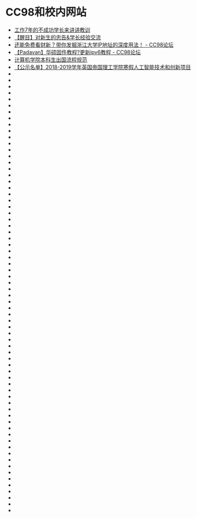 # CC98和校内网站
*   [工作7年的不成功学长来讲讲教训](https://www.cc98.org/topic/4742688)
*   [【醒目】对新生的忠告&学长经验交流](https://www.cc98.org/topic/2754389)
*   [还能免费看财新？带你发掘浙江大学IP地址的深度用法！ - CC98论坛](https://www.cc98.org/topic/4817827/1)
*   [【Padavan】华硕固件教程?更新ipv6教程 - CC98论坛](https://www.cc98.org/topic/4656758)
*   [计算机学院本科生出国流程规范](http://cspo.zju.edu.cn/redir.php?catalog_id=712980&object_id=726875)
*   [【公示名单】2018-2019学年英国帝国理工学院寒假人工智能技术和创新项目](http://bksy.zju.edu.cn/dwjlfwpt/redir.php?catalog_id=1076521&object_id=1177221)
*   []()
*   []()
*   []()
*   []()
*   []()
*   []()
*   []()
*   []()
*   []()
*   []()
*   []()
*   []()
*   []()
*   []()
*   []()
*   []()
*   []()
*   []()
*   []()
*   []()
*   []()
*   []()
*   []()
*   []()
*   []()
*   []()
*   []()
*   []()
*   []()
*   []()
*   []()
*   []()
*   []()
*   []()
*   []()
*   []()
*   []()
*   []()
*   []()
*   []()
*   []()
*   []()
*   []()
*   []()
*   []()
*   []()
*   []()
*   []()
*   []()
*   []()
*   []()
*   []()
*   []()
*   []()
*   []()
*   []()
*   []()
*   []()
*   []()
*   []()
*   []()
*   []()
*   []()
*   []()
*   []()
*   []()
*   []()
*   []()
*   []()
*   []()
